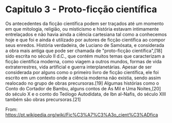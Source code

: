 # Capitulo 3 - Proto-ficção científica

Os antecedentes da ficção científica podem ser traçados até um momento em que mitologia, religião, ou misticismo e história estavam intimamente entrelaçados e não havia ainda a ciência cartesiana tal como a conhecemos hoje e que foi e ainda é utilizado por autores de ficção científica ao compor seus enredos. História verdadeira, de Luciano de Samósata, e considerada a obra mais antiga que pode ser chamada de "proto-ficção científica",[18] sido escrita no século II d.C., que contém muitos temas que caracterizam a ficção científica moderna, como viagem a outros mundos, formas de vida extraterrestres, vida artificial e guerra interplanetárias. Apesar de ser considerada por alguns como o primeiro livro de ficção científica, ele foi escrito em um contexto onde a ciência moderna não existia, sendo assim realocado no grupo de obras precursoras.[19] Algumas histórias como o Conto do Cortador de Bambu, alguns contos de As Mil e Uma Noites,[20] do século X e o conto do Teólogo Autodidata, de Ibn al-Nafis, do século XIII também são obras precursoras.[21]

From: https://pt.wikipedia.org/wiki/Fic%C3%A7%C3%A3o_cient%C3%ADfica